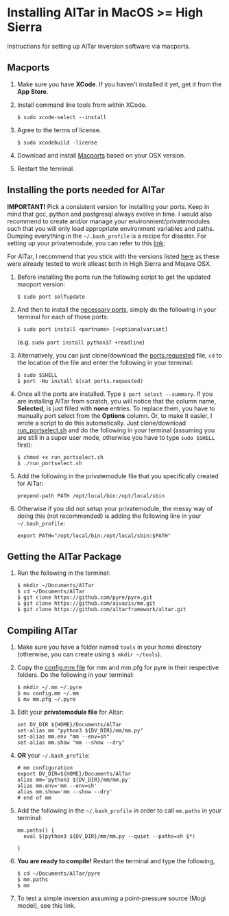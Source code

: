 # Installing AlTar in MacOS >= High Sierra
Instructions for setting up AlTar inversion software via macports.

## Macports
1. Make sure you have **XCode**. If you haven't installed it yet, get it from the **App Store**.
2. Install command line tools from within XCode.

    ```
    $ sudo xcode-select --install
    ```

3. Agree to the terms of license.

    ```
    $ sudo xcodebuild -license
    ```
    
4. Download and install [Macports](https://www.macports.org/install.php) based on your OSX version.

5. Restart the terminal.    

## Installing the ports needed for AlTar
**IMPORTANT!** Pick a consistent version for installing your ports. Keep in mind that gcc, python and postgresql always evolve in time. I would also recommend to create and/or manage your environment/privatemodules such that you will only load appropriate environment variables and paths. Dumping everything in the `~/.bash_profile` is a recipe for disaster. For setting up your privatemodule, you can refer to this [link](https://github.com/piyushrpt/elCapitanSetup/blob/master/modules.md): 

For AlTar, I recommend that you stick with the versions listed [here](https://github.com/gracebato/altarinstall_osx/edit/master/macports.md) as these were already tested to work atleast both in High Sierra and Mojave OSX.

1. Before installing the ports run the following script to get the updated macport version:

    ```
    $ sudo port selfupdate
    ```

2. And then to install the [necessary ports](https://github.com/gracebato/altarinstall_osx/edit/master/macports.md), simply do the following in your terminal for each of those ports:

    ```
    $ sudo port install <portname> [+optionalvariant]
    ``` 
    
    (e.g. `sudo port install python37 +readline`)

3. Alternatively, you can just clone/download the [ports.requested](https://github.com/gracebato/altarinstall_osx/blob/master/ports.requested) file, `cd` to the location of the file and enter the following in your terminal:

    ```
    $ sudo $SHELL
    $ port -Nu install $(cat ports.requested)
    ```

4. Once all the ports are installed. Type `$ port select --summary`. If you are installing AlTar from scratch, you will notice that the column name, **Selected**, is just filled with **none** entries. To replace them, you have to manually port select from the **Options** column. Or, to make it easier, I wrote a script to do this automatically. Just clone/download [run_portselect.sh](https://github.com/gracebato/altarinstall_osx/blob/master/run_portselect.sh) and do the following in your terminal (assuming you are still in a super user mode, otherwise you have to type `sudo $SHELL` first):

    ```
    $ chmod +x run_portselect.sh
    $ ./run_portselect.sh
    ```

5. Add the following in the privatemodule file that you specifically created for AlTar:

    ```
    prepend-path PATH /opt/local/bin:/opt/local/sbin
    ```

6. Otherwise if you did not setup your privatemodule, the messy way of doing this (not recommended) is adding the following line in your `~/.bash_profile`:

   ```
   export PATH="/opt/local/bin:/opt/local/sbin:$PATH"
   ```
    
## Getting the AlTar Package 
1. Run the following in the terminal:
    
    ```
    $ mkdir ~/Documents/AlTar
    $ cd ~/Documents/AlTar
    $ git clone https://github.com/pyre/pyre.git
    $ git clone https://github.com/aivazis/mm.git
    $ git clone https://github.com/altarframework/altar.git 
    ```

## Compiling AlTar
1. Make sure you have a folder named `tools` in your home directory (otherwise, you can create using `$ mkdir ~/tools`). 
2. Copy the [config.mm file]() for mm and mm.pfg for pyre in their respective folders. Do the following in your terminal:

    ```
    $ mkdir ~/.mm ~/.pyre
    $ mv config.mm ~/.mm
    $ mv mm.pfg ~/.pyre
    ```

3. Edit your **privatemodule file** for Altar:

    ```
    set DV_DIR ${HOME}/Documents/AlTar
    set-alias mm "python3 ${DV_DIR}/mm/mm.py"
    set-alias mm.env "mm --env=sh"
    set-alias mm.show "mm --show --dry"
    ```

4. **OR** your `~/.bash_profile`:
    
    ```
    # mm configuration
    export DV_DIR=${HOME}/Documents/AlTar
    alias mm='python3 ${DV_DIR}/mm/mm.py'
    alias mm.env='mm --env=sh'
    alias mm.show='mm --show --dry'
    # end of mm
    ```

5. Add the following in the `~/.bash_profile` in order to call `mm.paths` in your terminal:

    ```
    mm.paths() {
      eval $(python3 ${DV_DIR}/mm/mm.py --quiet --paths=sh $*)
      
    }
    ```

6. **You are ready to compile!** Restart the terminal and type the following,
   
    ```
    $ cd ~/Documents/AlTar/pyre
    $ mm.paths
    $ mm
    ```

7. To test a simple inversion assuming a point-pressure source (Mogi model), see this link.
